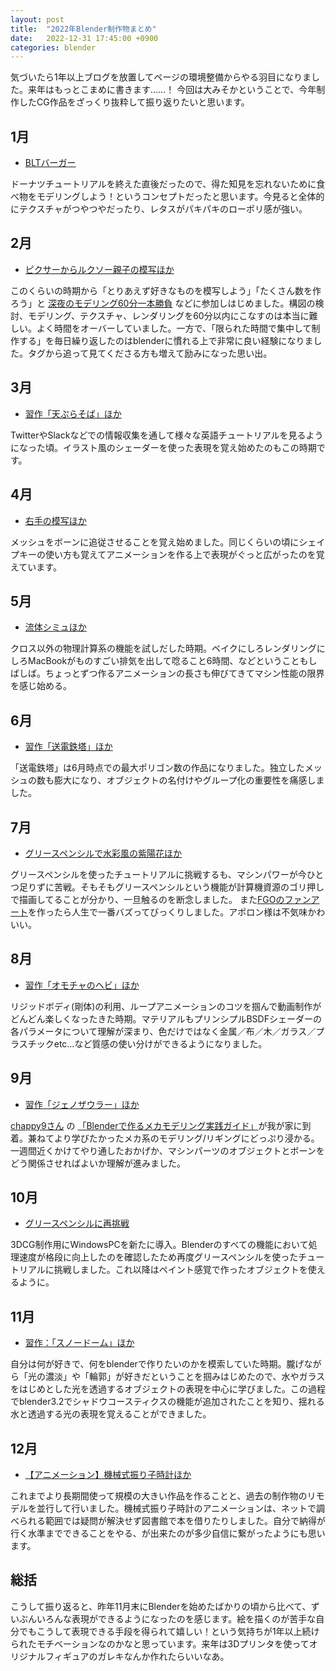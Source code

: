 ```yaml
---
layout: post
title:  "2022年Blender制作物まとめ"
date:   2022-12-31 17:45:00 +0900
categories: blender
---
```


気づいたら1年以上ブログを放置してページの環境整備からやる羽目になりました。来年はもっとこまめに書きます……！
今回は大みそかということで、今年制作したCG作品をざっくり抜粋して振り返りたいと思います。

## 1月
- [BLTバーガー](https://twitter.com/meina_madeira/status/1487330666127638534?s=20&t=JYEKCKpldsY1zAzXWhQY-Q)　

ドーナツチュートリアルを終えた直後だったので、得た知見を忘れないために食べ物をモデリングしよう！というコンセプトだったと思います。今見ると全体的にテクスチャがつやつやだったり、レタスがパキパキのローポリ感が強い。

## 2月
- [ピクサーからルクソー親子の模写ほか](https://twitter.com/meina_madeira/status/1491781108811599874?s=20&t=JYEKCKpldsY1zAzXWhQY-Q)　

このくらいの時期から「とりあえず好きなものを模写しよう」「たくさん数を作ろう」と [深夜のモデリング60分一本勝負](https://twitter.com/1hourmodelling) などに参加しはじめました。構図の検討、モデリング、テクスチャ、レンダリングを60分以内にこなすのは本当に難しい。よく時間をオーバーしていました。一方で、「限られた時間で集中して制作する」を毎日繰り返したのはblenderに慣れる上で非常に良い経験になりました。タグから追って見てくださる方も増えて励みになった思い出。

## 3月
- [習作「天ぷらそば」ほか](https://twitter.com/meina_madeira/status/1500506677618962432?s=20&t=JYEKCKpldsY1zAzXWhQY-Q)　

TwitterやSlackなどでの情報収集を通して様々な英語チュートリアルを見るようになった頃。イラスト風のシェーダーを使った表現を覚え始めたのもこの時期です。

## 4月
- [右手の模写ほか](https://twitter.com/meina_madeira/status/1513485894543880192?s=20&t=JYEKCKpldsY1zAzXWhQY-Q)　

メッシュをボーンに追従させることを覚え始めました。同じくらいの頃にシェイプキーの使い方も覚えてアニメーションを作る上で表現がぐっと広がったのを覚えています。

## 5月
- [流体シミュほか](https://twitter.com/meina_madeira/status/1529796324069376001?s=20&t=JYEKCKpldsY1zAzXWhQY-Q)　

クロス以外の物理計算系の機能を試しだした時期。ベイクにしろレンダリングにしろMacBookがものすごい排気を出して唸ること6時間、などということもしばしば。ちょっとずつ作るアニメーションの長さも伸びてきてマシン性能の限界を感じ始める。

## 6月
- [習作「送電鉄塔」ほか](https://twitter.com/meina_madeira/status/1534081513025056768?s=20&t=JYEKCKpldsY1zAzXWhQY-Q)　

「送電鉄塔」は6月時点での最大ポリゴン数の作品になりました。独立したメッシュの数も膨大になり、オブジェクトの名付けやグループ化の重要性を痛感しました。

## 7月
- [グリースペンシルで水彩風の紫陽花ほか](https://twitter.com/meina_madeira/status/1547547609270988807?s=20&t=JYEKCKpldsY1zAzXWhQY-Q)　

グリースペンシルを使ったチュートリアルに挑戦するも、マシンパワーが今ひとつ足りずに苦戦。そもそもグリースペンシルという機能が計算機資源のゴリ押しで描画してることが分かり、一旦触るのを断念しました。
また[FGOのファンアート](https://twitter.com/meina_madeira/status/1550763314871148544?s=20&t=JYEKCKpldsY1zAzXWhQY-Q)を作ったら人生で一番バズってびっくりしました。アポロン様は不気味かわいい。

## 8月
- [習作「オモチャのヘビ」ほか](https://twitter.com/meina_madeira/status/1558836575228018690?s=20&t=JYEKCKpldsY1zAzXWhQY-Q)　

リジッドボディ(剛体)の利用、ループアニメーションのコツを掴んで動画制作がどんどん楽しくなったきた時期。マテリアルもプリンシプルBSDFシェーダーの各パラメータについて理解が深まり、色だけではなく金属／布／木／ガラス／プラスチックetc…など質感の使い分けができるようになりました。

## 9月
- [習作「ジェノザウラー」ほか](https://twitter.com/meina_madeira/status/1574346250098380800?s=20&t=JYEKCKpldsY1zAzXWhQY-Q)　

[chappy9さん](https://twitter.com/chappy9_CG) の [「Blenderで作るメカモデリング実践ガイド」](https://www.amazon.co.jp/dp/4839977658/ref=cm_sw_r_awdo_0CSG2E9KBPBQ0AYRBG47_0)が我が家に到着。兼ねてより学びたかったメカ系のモデリング/リギングにどっぷり浸かる。一週間近くかけてやり通したおかげか、マシンパーツのオブジェクトとボーンをどう関係させればよいか理解が進みました。

## 10月
- [グリースペンシルに再挑戦](https://twitter.com/meina_madeira/status/1584232170394386432?s=20&t=JYEKCKpldsY1zAzXWhQY-Q)　

3DCG制作用にWindowsPCを新たに導入。Blenderのすべての機能において処理速度が格段に向上したのを確認したため再度グリースペンシルを使ったチュートリアルに挑戦しました。これ以降はペイント感覚で作ったオブジェクトを使えるように。

## 11月
- [習作：「スノードーム」ほか](https://twitter.com/meina_madeira/status/1592780310458298373?s=20&t=JYEKCKpldsY1zAzXWhQY-Q)　

自分は何が好きで、何をblenderで作りたいのかを模索していた時期。朧げながら「光の濃淡」や「輪郭」が好きだということを掴みはじめたので、水やガラスをはじめとした光を透過するオブジェクトの表現を中心に学びました。この過程でblender3.2でシャドウコースティクスの機能が追加されたことを知り、揺れる水と透過する光の表現を覚えることができました。

## 12月
- [【アニメーション】機械式振り子時計ほか](https://twitter.com/meina_madeira/status/1601195098888634374?s=20&t=JYEKCKpldsY1zAzXWhQY-Q)　

これまでより長期間使って規模の大きい作品を作ることと、過去の制作物のリモデルを並行して行いました。機械式振り子時計のアニメーションは、ネットで調べられる範囲では疑問が解決せず図書館で本を借りたりしました。自分で納得が行く水準までできることをやる、が出来たのが多少自信に繋がったようにも思います。

## 総括
こうして振り返ると、昨年11月末にBlenderを始めたばかりの頃から比べて、ずいぶんいろんな表現ができるようになったのを感じます。絵を描くのが苦手な自分でもこうして表現できる手段を得られて嬉しい！という気持ちが1年以上続けられたモチベーションなのかなと思っています。来年は3Dプリンタを使ってオリジナルフィギュアのガレキなんか作れたらいいなあ。